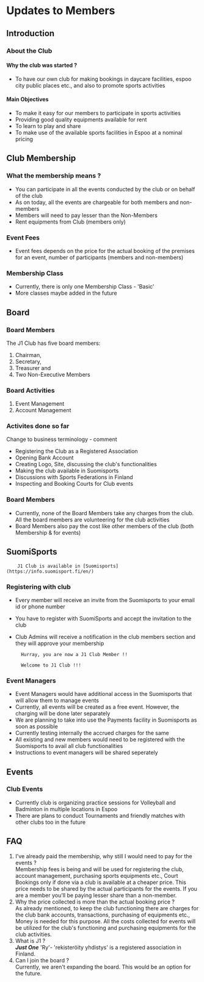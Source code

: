 # Updates to Members

## Introduction

### About the Club

#### Why the club was started ?

- To have our own club for making bookings in daycare facilities, espoo city public places etc., and also to promote sports activities

#### Main Objectives

- To make it easy for our members to participate in sports activities
- Providing good quality equipments available for rent
- To learn to play and share
- To make use of the available sports facilities in Espoo at a nominal pricing

## Club Membership

### What the membership means ?

- You can participate in all the events conducted by the club or on behalf of the club
- As on today, all the events are chargeable for both members and non-members
- Members will need to pay lesser than the Non-Members
- Rent equipments from Club (members only)

### Event Fees

- Event fees depends on the price for the actual booking of the premises for an event, number of participants (members and non-members)

### Membership Class

- Currently, there is only one Membership Class - 'Basic'
- More classes maybe added in the future

## Board

### Board Members

The J1 Club has five board members:

1. Chairman,
2. Secretary,
3. Treasurer and
4. Two Non-Executive Members

### Board Activities

1. Event Management
2. Account Management

### Activites done so far

Change to business terminology - comment

- Registering the Club as a Registered Association
- Opening Bank Account
- Creating Logo, Site, discussing the club's functionalities
- Making the club available in Suomisports
- Discussions with Sports Federations in Finland
- Inspecting and Booking Courts for Club events

### Board Members

- Currently, none of the Board Members take any charges from the club. All the board members are volunteering for the club activities
- Board Members also pay the cost like other members of the club (both Membership & for events)

## SuomiSports

        J1 Club is available in [Suomisports](https://info.suomisport.fi/en/)

### Registering with club

- Every member will receive an invite from the Suomisports to your email id or phone number
- You have to register with SuomiSports and accept the invitation to the club
- Club Admins will receive a notification in the club members section and they will approve your membership

        Hurray, you are now a J1 Club Member !!

        Welcome to J1 Club !!!

### Event Managers

- Event Managers would have additional access in the Suomisports that will allow them to manage events
- Currently, all events will be created as a free event. However, the charging will be done later separately
- We are planning to take into use the Payments facility in Suomisports as soon as possible
- Currently testing internally the accrued charges for the same
- All existing and new members would need to be registered with the Suomisports to avail all club functionalities
- Instructions to event managers will be shared seperately

## Events

### Club Events

- Currently club is organizing practice sessions for Volleyball and Badminton in multiple locations in Espoo
- There are plans to conduct Tournaments and friendly matches with other clubs too in the future

## FAQ

1.  I've already paid the membership, why still I would need to pay for the events ?  
    Membership fees is being and will be used for registering the club, account management, purchasing sports equipments etc.,
    Court Bookings only if done via a club is available at a cheaper price. This price needs to be shared by the actual participants for the events. If you are a member you'll be paying lesser share than a non-member.
2.  Why the price collected is more than the actual booking price ?  
    As already mentioned, to keep the club functioning there are charges for the club bank accounts, transactions, purchasing of equipments etc., Money is needed for this purpose. All the costs collected for events will be utilized for the club's functioning and purchasing equipments for the club activities.
3.  What is J1 ?  
    **_Just One_** 'Ry'- 'rekisteröity yhdistys' is a registered association in Finland.
4.  Can I join the board ?  
     Currently, we aren't expanding the board. This would be an option for the future.
